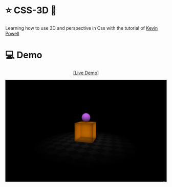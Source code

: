 # ⭐ CSS-3D 🧨
Learning how to use 3D and perspective in Css with the tutorial of <a href="https://www.youtube.com/watch?v=NdftnCDwKaU"/>Kevin Powell</a>


# 💻 Demo 

<div align="center">

[[Live Demo]](https://tomas-trls.github.io/css-3d/)

![Css Bouncing Animation](CSS-3D.gif)
</div />
